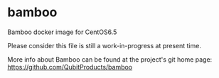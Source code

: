 bamboo
======

Bamboo docker image for CentOS6.5

Please consider this file is still a work-in-progress at present time.

More info about Bamboo can be found at the project's git home page: https://github.com/QubitProducts/bamboo 
